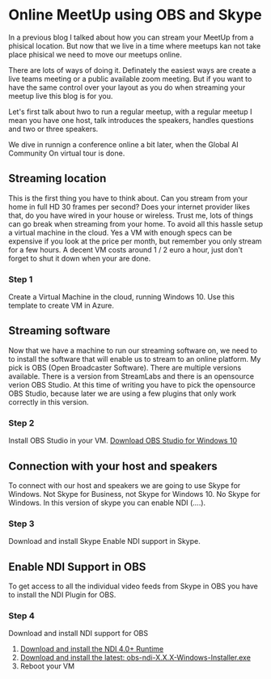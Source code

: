 # Online MeetUp using OBS and Skype

In a previous blog I talked about how you can stream your MeetUp from a phisical location. But now that we live in a time where meetups kan not take place phisical we need to move our meetups online. 

There are lots of ways of doing it. Definately the easiest ways are create a live teams meeting or a public available zoom meeting. But if you want to have the same control over your layout as you do when streaming your meetup live this blog is for you.

Let's first talk about hwo to run a regular meetup, with a regular meetup I mean you have one host, talk introduces the speakers, handles questions and two or three speakers. 

We dive in runnign a conference online a bit later, when the Global AI Community On virtual tour is done.

## Streaming location
This is the first thing you have to think about. Can you stream from your home in full HD 30 frames per second? Does your internet provider likes that, do you have wired in your house or wireless. Trust me, lots of things can go break when streaming from your home. To avoid all this hassle setup a virtual machine in the cloud. Yes a VM with enough specs can be expensive if you look at the price per month, but remember you only stream for a few hours. A decent VM costs around 1 / 2 euro a hour, just don't forget to shut it down when your are done.

### Step 1
Create a Virtual Machine in the cloud, running Windows 10. 
Use this template to create VM in Azure.

## Streaming software
Now that we have a machine to run our streaming software on, we need to to install the software that will enable us to stream to an online platform. My pick is OBS (Open Broadcaster Software). There are multiple versions available. There is a version from StreamLabs and there is an opensource verion OBS Studio. At this time of writing you have to pick the opensource OBS Studio, because later we are using a few plugins that only work correctly in this version.

### Step 2
Install OBS Studio in your VM.
[Download OBS Studio for Windows 10](https://obsproject.com/download)

## Connection with your host and speakers
To connect with our host and speakers we are going to use Skype for Windows. Not Skype for Business, not Skype for Windows 10. No Skype for Windows. In this version of skype you can enable NDI (....).

### Step 3
Download and install Skype
Enable NDI support in Skype.

## Enable NDI Support in OBS
To get access to all the individual video feeds from Skype in OBS you have to install the NDI Plugin for OBS.

### Step 4
Download and install NDI support for OBS
1. [Download and install the NDI 4.0+ Runtime ](http://new.tk/NDIRedistV4) 
2. [Download and install the latest: obs-ndi-X.X.X-Windows-Installer.exe](https://github.com/Palakis/obs-ndi/releases)
3. Reboot your VM







